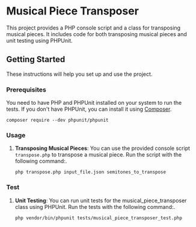 # Musical Piece Transposer

This project provides a PHP console script and a class for transposing musical pieces. It includes code for both transposing musical pieces and unit testing using PHPUnit.

## Getting Started

These instructions will help you set up and use the project.

### Prerequisites

You need to have PHP and PHPUnit installed on your system to run the tests. If you don't have PHPUnit, you can install it using [Composer](https://getcomposer.org/).

    composer require --dev phpunit/phpunit


### Usage

1. **Transposing Musical Pieces**: You can use the provided console script `transpose.php` to transpose a musical piece. Run the script with the following command:.
    ```
    php transpose.php input_file.json semitones_to_transpose
    ```
### Test
1. **Unit Testing**: You can run unit tests for the musical_piece_transposer class using PHPUnit. Run the tests with the following command:.
    ```
    php vendor/bin/phpunit tests/musical_piece_transposer_test.php
    ```
